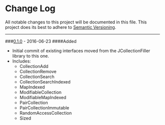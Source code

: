 # Change Log
All notable changes to this project will be documented in this file.
This project does its best to adhere to [Semantic Versioning](http://semver.org/).


--------
###[0.1.0](https://github.com/TeamworkGuy2/JCollectionInterfaces/commit/c2016a123882473e37fb71a5adaac080bce140a2) - 2016-06-23
####Added
* Initial commit of existing interfaces moved from the JCollectionFiller library to this one.
* Includes:
  * CollectionAdd
  * CollectionRemove
  * CollectionSearch
  * CollectionSearchIndexed
  * MapIndexed
  * ModifiableCollection
  * ModifiableMapIndexed
  * PairCollection
  * PairCollectionImmutable
  * RandomAccessCollection
  * Sized
